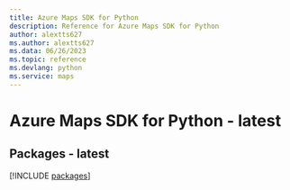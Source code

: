 ```yaml
---
title: Azure Maps SDK for Python
description: Reference for Azure Maps SDK for Python
author: alextts627
ms.author: alextts627
ms.data: 06/26/2023
ms.topic: reference
ms.devlang: python
ms.service: maps
---
```

# Azure Maps SDK for Python - latest
## Packages - latest
[!INCLUDE [packages](maps-index.md)]